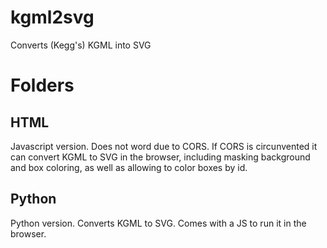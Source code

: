# kgml2svg
Converts (Kegg's) KGML into SVG

# Folders
## HTML
Javascript version.
Does not word due to CORS. If CORS is circunvented it can convert KGML to SVG in the browser, including masking background and box coloring, as well as allowing to color boxes by id.

## Python
Python version.
Converts KGML to SVG. Comes with a JS to run it in the browser.
